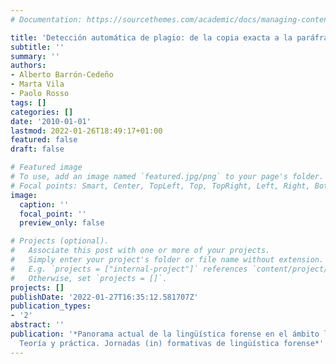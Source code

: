 ```yaml
---
# Documentation: https://sourcethemes.com/academic/docs/managing-content/

title: 'Detección automática de plagio: de la copia exacta a la paráfrasis'
subtitle: ''
summary: ''
authors:
- Alberto Barrón-Cedeño
- Marta Vila
- Paolo Rosso
tags: []
categories: []
date: '2010-01-01'
lastmod: 2022-01-26T18:49:17+01:00
featured: false
draft: false

# Featured image
# To use, add an image named `featured.jpg/png` to your page's folder.
# Focal points: Smart, Center, TopLeft, Top, TopRight, Left, Right, BottomLeft, Bottom, BottomRight.
image:
  caption: ''
  focal_point: ''
  preview_only: false

# Projects (optional).
#   Associate this post with one or more of your projects.
#   Simply enter your project's folder or file name without extension.
#   E.g. `projects = ["internal-project"]` references `content/project/deep-learning/index.md`.
#   Otherwise, set `projects = []`.
projects: []
publishDate: '2022-01-27T16:35:12.581707Z'
publication_types:
- '2'
abstract: ''
publication: '*Panorama actual de la lingüística forense en el ámbito legal y policial:
  Teoría y práctica. Jornadas (in) formativas de lingüística forense*'
---
```

